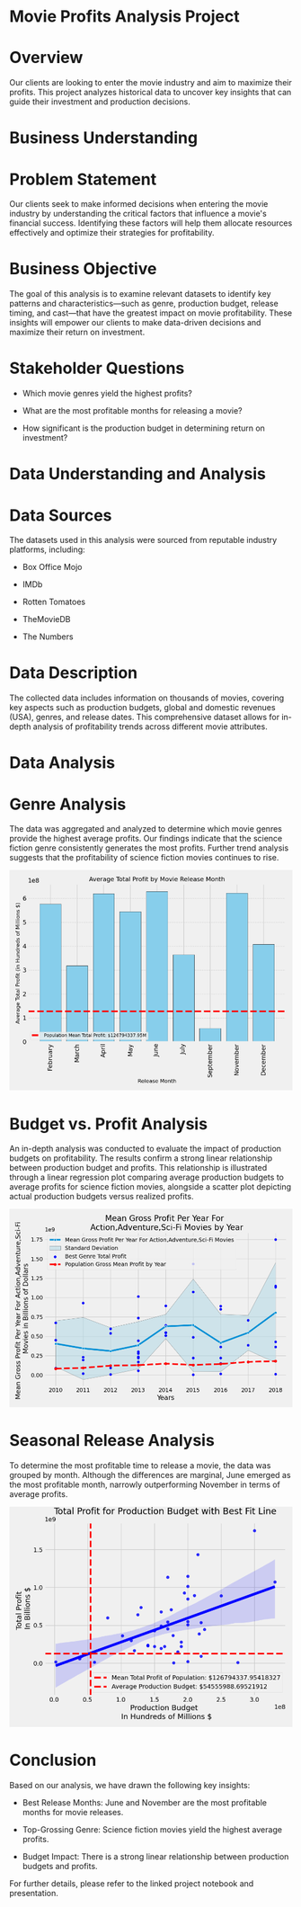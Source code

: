 # Movie Profits Analysis Project

# Overview

Our clients are looking to enter the movie industry and aim to maximize their profits. This project analyzes historical data to uncover key insights that can guide their investment and production decisions.

# Business Understanding

# Problem Statement

Our clients seek to make informed decisions when entering the movie industry by understanding the critical factors that influence a movie's financial success. Identifying these factors will help them allocate resources effectively and optimize their strategies for profitability.

# Business Objective

The goal of this analysis is to examine relevant datasets to identify key patterns and characteristics—such as genre, production budget, release timing, and cast—that have the greatest impact on movie profitability. These insights will empower our clients to make data-driven decisions and maximize their return on investment.

# Stakeholder Questions

* Which movie genres yield the highest profits?

* What are the most profitable months for releasing a movie?

* How significant is the production budget in determining return on investment?

# Data Understanding and Analysis

# Data Sources

The datasets used in this analysis were sourced from reputable industry platforms, including:

* Box Office Mojo

* IMDb

* Rotten Tomatoes

* TheMovieDB

* The Numbers

# Data Description

The collected data includes information on thousands of movies, covering key aspects such as production budgets, global and domestic revenues (USA), genres, and release dates. This comprehensive dataset allows for in-depth analysis of profitability trends across different movie attributes.

# Data Analysis

# Genre Analysis

The data was aggregated and analyzed to determine which movie genres provide the highest average profits. Our findings indicate that the science fiction genre consistently generates the most profits. Further trend analysis suggests that the profitability of science fiction movies continues to rise.

![Movie Profits by Genre](https://github.com/JesseMooreDS/dsc-phase-2-project-v3/blob/main/Average_Total_Profit_by_Movie_Release_Month.png)


# Budget vs. Profit Analysis

An in-depth analysis was conducted to evaluate the impact of production budgets on profitability. The results confirm a strong linear relationship between production budget and profits. This relationship is illustrated through a linear regression plot comparing average production budgets to average profits for science fiction movies, alongside a scatter plot depicting actual production budgets versus realized profits.

![Movie Profits by Genre](https://github.com/JesseMooreDS/dsc-phase-2-project-v3/blob/main/Mean_Total_Profit_By_Year.png)


# Seasonal Release Analysis

To determine the most profitable time to release a movie, the data was grouped by month. Although the differences are marginal, June emerged as the most profitable month, narrowly outperforming November in terms of average profits.

![Movie Profits by Genre](https://github.com/JesseMooreDS/dsc-phase-2-project-v3/blob/main/Total_Profit_for_Production_Budget.png)


# Conclusion

Based on our analysis, we have drawn the following key insights:

* Best Release Months: June and November are the most profitable months for movie releases.

* Top-Grossing Genre: Science fiction movies yield the highest average profits.

* Budget Impact: There is a strong linear relationship between production budgets and profits.

For further details, please refer to the linked project notebook and presentation.
